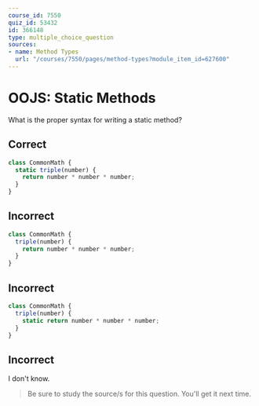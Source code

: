 ```yaml
---
course_id: 7550
quiz_id: 53432
id: 366148
type: multiple_choice_question
sources:
- name: Method Types
  url: "/courses/7550/pages/method-types?module_item_id=627600"
---
```


# OOJS: Static Methods

What is the proper syntax for writing a static method?

## Correct

```javascript
class CommonMath {
  static triple(number) {
    return number * number * number;
  }
}
```

## Incorrect

```javascript
class CommonMath {
  triple(number) {
    return number * number * number;
  }
}
```

## Incorrect

```javascript
class CommonMath {
  triple(number) {
    static return number * number * number;
  }
}
```

## Incorrect

I don't know.

> Be sure to study the source/s for this question. You'll get it next time.
